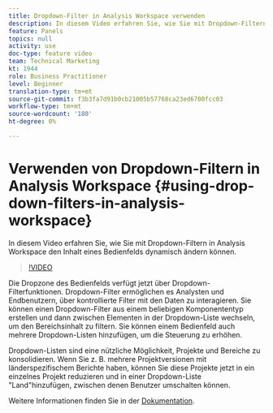 ```yaml
---
title: Dropdown-Filter in Analysis Workspace verwenden
description: In diesem Video erfahren Sie, wie Sie mit Dropdown-Filtern in Analysis Workspace den Inhalt eines Bedienfelds dynamisch ändern können.
feature: Panels
topics: null
activity: use
doc-type: feature video
team: Technical Marketing
kt: 1944
role: Business Practitioner
level: Beginner
translation-type: tm+mt
source-git-commit: f3b3fa7d91b0cb21005b57768ca23ed6700fcc03
workflow-type: tm+mt
source-wordcount: '180'
ht-degree: 0%

---
```



# Verwenden von Dropdown-Filtern in Analysis Workspace {#using-drop-down-filters-in-analysis-workspace}

In diesem Video erfahren Sie, wie Sie mit Dropdown-Filtern in Analysis Workspace den Inhalt eines Bedienfelds dynamisch ändern können.

>[!VIDEO](https://video.tv.adobe.com/v/23877/?quality=12)

Die Dropzone des Bedienfelds verfügt jetzt über Dropdown-Filterfunktionen. Dropdown-Filter ermöglichen es Analysten und Endbenutzern, über kontrollierte Filter mit den Daten zu interagieren. Sie können einen Dropdown-Filter aus einem beliebigen Komponententyp erstellen und dann zwischen Elementen in der Dropdown-Liste wechseln, um den Bereichsinhalt zu filtern. Sie können einem Bedienfeld auch mehrere Dropdown-Listen hinzufügen, um die Steuerung zu erhöhen.

Dropdown-Listen sind eine nützliche Möglichkeit, Projekte und Bereiche zu konsolidieren. Wenn Sie z. B. mehrere Projektversionen mit länderspezifischem Berichte haben, können Sie diese Projekte jetzt in ein einzelnes Projekt reduzieren und in einer Dropdown-Liste &quot;Land&quot;hinzufügen, zwischen denen Benutzer umschalten können.

Weitere Informationen finden Sie in der [Dokumentation](https://marketing.adobe.com/resources/help/en_US/analytics/analysis-workspace/panels.html).
